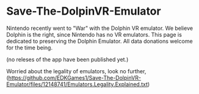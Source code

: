 # Save-The-DolpinVR-Emulator
Nintendo recently went to "War" with the Dolphin VR emulator. We believe Dolphin is the right, since Nintendo has no VR emulators. This page is dedicated to preserving the Dolphin Emulator. All data donations welcome for the time being.

(no releses of the app have been published yet.)

Worried about the legality of emulators, look no further,(https://github.com/EDKGames1/Save-The-DolpinVR-Emulator/files/12148741/Emulators.Legality.Explained.txt)
